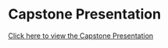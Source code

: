 # Capstone Presentation

[Click here to view the Capstone Presentation](https://docs.google.com/presentation/d/1oFi7OU5y1lB_EVAkJxjo5iBaTSkFB1V0CyPldCdv1V0/edit?slide=id.g34f6662033f_2_0#slide=id.g34f6662033f_2_0)